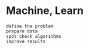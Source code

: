 # Machine, Learn      
```
define the problem
prepare data
spot check algorithms
improve results
```
